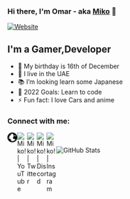 ### Hi there, I'm Omar - aka [Miko][website] 👋 

[![Website](https://img.shields.io/website?label=m1ko.xyz&style=for-the-badge&url=https%3A%2F%2Fm1ko.xyz)](https://m1ko.xyz)

## I'm a Gamer,Developer

- 🎂 My birthday is 16th of December
- 🌱 I live in the UAE 
- 📚 I’m looking learn some Japanese
- 🥅 2022 Goals: Learn to code
- ⚡ Fun fact: I love Cars and anime

### Connect with me:

[<img align="left" alt="m1ko.xyz" width="22px" src="https://raw.githubusercontent.com/iconic/open-iconic/master/svg/globe.svg" />][website]
[<img align="left" alt="Miko! | YouTube" width="22px" src="https://cdn.jsdelivr.net/npm/simple-icons@v3/icons/youtube.svg" />][youtube]
[<img align="left" alt="Miko! | Twitter" width="22px" src="https://cdn.jsdelivr.net/npm/simple-icons@v3/icons/twitter.svg" />][twitter]
[<img align="left" alt="Miko! | Discord" width="22px" src="https://cdn.jsdelivr.net/npm/simple-icons@v3/icons/discord.svg" />][discord]
[<img align="left" alt="Miko! | Instagram" width="22px" src="https://cdn.jsdelivr.net/npm/simple-icons@v3/icons/instagram.svg" />][instagram]

<br />

![GitHub Stats](https://github-readme-stats.vercel.app/api?username=q6s&theme=radical)

[website]: https://m1ko.xyz
[twitter]: https://twitter.com/MikoJPX
[youtube]: https://www.youtube.com/channel/UCkgAbkFBdap6WSZT0QMgJZQ
[instagram]: https://instagram.com/6z.bl
[discord]: https://discord.com/users/305407367372341249
